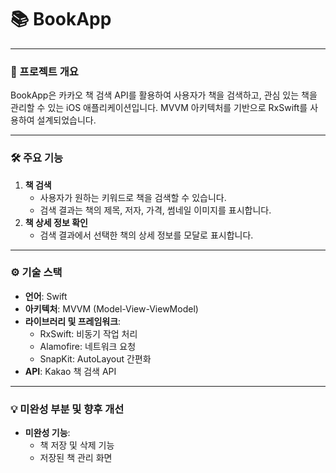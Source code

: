 # 📚 BookApp
---

### 📖 프로젝트 개요
BookApp은 카카오 책 검색 API를 활용하여 사용자가 책을 검색하고, 관심 있는 책을 관리할 수 있는 iOS 애플리케이션입니다. MVVM 아키텍처를 기반으로 RxSwift를 사용하여 설계되었습니다.

---

### 🛠 주요 기능
1. **책 검색**  
   - 사용자가 원하는 키워드로 책을 검색할 수 있습니다.  
   - 검색 결과는 책의 제목, 저자, 가격, 썸네일 이미지를 표시합니다.  
2. **책 상세 정보 확인**  
   - 검색 결과에서 선택한 책의 상세 정보를 모달로 표시합니다.

---

### ⚙️ 기술 스택
- **언어**: Swift
- **아키텍처**: MVVM (Model-View-ViewModel)
- **라이브러리 및 프레임워크**:
  - RxSwift: 비동기 작업 처리
  - Alamofire: 네트워크 요청
  - SnapKit: AutoLayout 간편화
- **API**: Kakao 책 검색 API

---

### 💡 미완성 부분 및 향후 개선
- **미완성 기능**:
  - 책 저장 및 삭제 기능
  - 저장된 책 관리 화면

